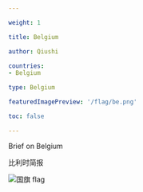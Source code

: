 ```yaml
---

weight: 1

title: Belgium

author: Qiushi 

countries: 
- Belgium

type: Belgium

featuredImagePreview: '/flag/be.png'

toc: false 

---
```


Brief on Belgium

比利时简报 

<!--more-->

![国旗 flag](/flag/be.png)